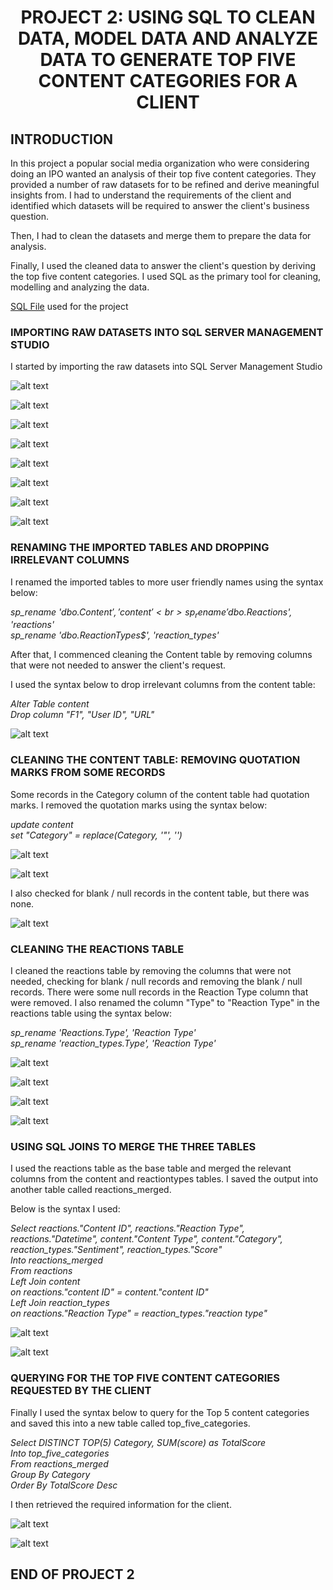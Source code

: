 # <p align='center'>PROJECT 2: USING SQL TO CLEAN DATA, MODEL DATA AND ANALYZE DATA TO GENERATE TOP FIVE CONTENT CATEGORIES FOR A CLIENT


## INTRODUCTION

In this project a popular social media organization who were considering doing an IPO wanted an analysis of their top five content categories. They provided a number of raw datasets for to be refined and derive meaningful insights from. I had to understand the requirements of the client and identified which datasets will be required to answer the client's business question.

Then, I had to clean the datasets and merge them to prepare the data for analysis.

Finally, I used the cleaned data to answer the client's question by deriving the top five content categories. I used SQL as the primary tool for cleaning, modelling and analyzing the data.

[SQL File](https://github.com/omabogun/Data-Analysis_Projects/blob/main/assets/Project_SB.sql) used for the project

### IMPORTING RAW DATASETS INTO SQL SERVER MANAGEMENT STUDIO

I started by importing the raw datasets into SQL Server Management Studio

![alt text](https://github.com/omabogun/Data-Analysis_Project-1/blob/main/images/project2_sql1.png "SQL Image")

![alt text](https://github.com/omabogun/Data-Analysis_Project-1/blob/main/images/project2_sql2.png "SQL Image")

![alt text](https://github.com/omabogun/Data-Analysis_Project-1/blob/main/images/project2_sql3.png "SQL Image")

![alt text](https://github.com/omabogun/Data-Analysis_Project-1/blob/main/images/project2_sql4.png "SQL Image")

![alt text](https://github.com/omabogun/Data-Analysis_Project-1/blob/main/images/project2_sql5.png "SQL Image")

![alt text](https://github.com/omabogun/Data-Analysis_Project-1/blob/main/images/project2_sql6.png "SQL Image")

![alt text](https://github.com/omabogun/Data-Analysis_Project-1/blob/main/images/project2_sql7.png "SQL Image")

![alt text](https://github.com/omabogun/Data-Analysis_Project-1/blob/main/images/project2_sql8.png "SQL Image")


### RENAMING THE IMPORTED TABLES AND DROPPING IRRELEVANT COLUMNS

I renamed the imported tables to more user friendly names using the syntax below: 

<i>sp_rename 'dbo.Content$', 'content'<br>
sp_rename 'dbo.Reactions$', 'reactions'<br>
sp_rename 'dbo.ReactionTypes$', 'reaction_types'</i>

After that, I commenced cleaning the Content table by removing columns that were not needed to answer the client's request.

I used the syntax below to drop irrelevant columns from the content table:

<i>Alter Table content<br>
Drop column "F1", "User ID", "URL"</i>

![alt text](https://github.com/omabogun/Data-Analysis_Project-1/blob/main/images/project2_sql9.png "SQL Image")



### CLEANING THE CONTENT TABLE: REMOVING QUOTATION MARKS FROM SOME RECORDS

Some records in the Category column of the content table had quotation marks.  I removed the quotation marks using the syntax below:

<i>update content<br>
set "Category" = replace(Category, '"', '')</i>

![alt text](https://github.com/omabogun/Data-Analysis_Project-1/blob/main/images/project2_sql12.png "SQL Image")

![alt text](https://github.com/omabogun/Data-Analysis_Project-1/blob/main/images/project2_sql13.png "SQL Image")

I also checked for blank / null records in the content table, but there was none.

![alt text](https://github.com/omabogun/Data-Analysis_Project-1/blob/main/images/project2_sql12a.png "SQL Image")

### CLEANING THE REACTIONS TABLE

I cleaned the reactions table by removing the columns that were not needed, checking for blank / null records and removing the blank / null records. There were some null records in the Reaction Type column that were removed.  I also renamed the column "Type" to "Reaction Type" in the reactions table using the syntax below:

<i>sp_rename 'Reactions.Type', 'Reaction Type'<br>
sp_rename 'reaction_types.Type', 'Reaction Type'</i>

![alt text](https://github.com/omabogun/Data-Analysis_Project-1/blob/main/images/project2_sql10.png "SQL Image")

![alt text](https://github.com/omabogun/Data-Analysis_Project-1/blob/main/images/project2_sql11.png "SQL Image")

![alt text](https://github.com/omabogun/Data-Analysis_Project-1/blob/main/images/project2_sql14.png "SQL Image")

![alt text](https://github.com/omabogun/Data-Analysis_Project-1/blob/main/images/project2_sql15.png "SQL Image")

###  USING SQL JOINS TO MERGE THE THREE TABLES

I used the reactions table as the base table and merged the relevant columns from the content and reactiontypes tables.  I saved the output into another table called reactions_merged.

Below is the syntax I used:

<i>Select reactions."Content ID", reactions."Reaction Type", reactions."Datetime", content."Content Type", content."Category", reaction_types."Sentiment", reaction_types."Score"<br>
Into reactions_merged<br>
From reactions<br>
Left Join content<br>
on reactions."content ID" = content."content ID"<br>
Left Join reaction_types<br>
on reactions."Reaction Type" = reaction_types."reaction type"</i>

![alt text](https://github.com/omabogun/Data-Analysis_Project-1/blob/main/images/project2_sql17.png "SQL Image")

![alt text](https://github.com/omabogun/Data-Analysis_Project-1/blob/main/images/project2_sql18.png "SQL Image")

###  QUERYING FOR THE TOP FIVE CONTENT CATEGORIES REQUESTED BY THE CLIENT

Finally I used the syntax below to query for the Top 5 content categories and saved this into a new table called top_five_categories.

<i>Select DISTINCT TOP(5) Category, SUM(score) as TotalScore<br>
Into top_five_categories<br>
From reactions_merged<br>
Group By Category<br>
Order By TotalScore Desc</i>

I then retrieved the required information for the client.

![alt text](https://github.com/omabogun/Data-Analysis_Project-1/blob/main/images/project2_sql20.png "SQL Image")

![alt text](https://github.com/omabogun/Data-Analysis_Project-1/blob/main/images/project2_sql121.png "SQL Image")


## END OF PROJECT 2


